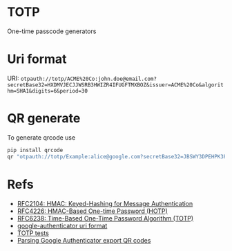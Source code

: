 # TOTP

One-time passcode generators

# Uri format

URI:
`otpauth://totp/ACME%20Co:john.doe@email.com?secretBase32=HXDMVJECJJWSRB3HWIZR4IFUGFTMXBOZ&issuer=ACME%20Co&algorithm=SHA1&digits=6&period=30`

# QR generate 

To generate qrcode use

```bash
pip install qrcode
qr "otpauth://totp/Example:alice@google.com?secretBase32=JBSWY3DPEHPK3PXP&issuer=Example"
```

# Refs

- [RFC2104: HMAC: Keyed-Hashing for Message Authentication](https://datatracker.ietf.org/doc/html/rfc2104)
- [RFC4226: HMAC-Based One-time Password (HOTP)](https://datatracker.ietf.org/doc/html/rfc4226)
- [RFC6238: Time-Based One-Time Password Algorithm (TOTP)](https://datatracker.ietf.org/doc/html/rfc6238)
- [google-authenticator uri format](https://github.com/google/google-authenticator/wiki/Key-Uri-Format)
- [TOTP tests](https://github.com/google/google-authenticator-android/blob/master/javatests/com/google/android/apps/authenticator/otp/OtpProviderTest.java)
- [Parsing Google Authenticator export QR codes](https://alexbakker.me/post/parsing-google-auth-export-qr-code.html)